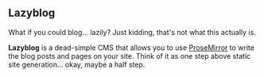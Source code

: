 Lazyblog
---

What if you could blog... lazily? Just kidding, that's not what this actually is.

**Lazyblog** is a dead-simple CMS that allows you to use [ProseMirror](http://prosemirror.net/) to write the blog posts and pages on your site. Think of it as one step above static site generation... okay, maybe a half step.
